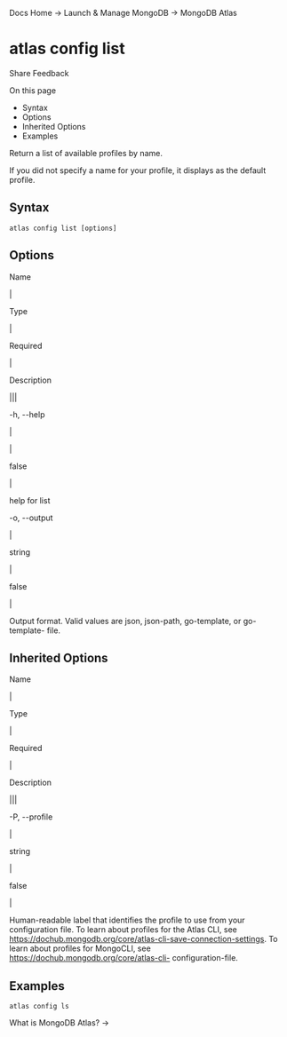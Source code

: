 Docs Home → Launch & Manage MongoDB → MongoDB Atlas

# atlas config list

Share Feedback

On this page

  * Syntax
  * Options
  * Inherited Options
  * Examples

Return a list of available profiles by name.

If you did not specify a name for your profile, it displays as the default
profile.

## Syntax

    
    
    atlas config list [options]  
      
  
## Options

Name

|

Type

|

Required

|

Description  
  
|||  
  
-h, --help

|

|

false

|

help for list  
  
-o, --output

|

string

|

false

|

Output format. Valid values are json, json-path, go-template, or go-template-
file.  
  
## Inherited Options

Name

|

Type

|

Required

|

Description  
  
|||  
  
-P, --profile

|

string

|

false

|

Human-readable label that identifies the profile to use from your
configuration file. To learn about profiles for the Atlas CLI, see
https://dochub.mongodb.org/core/atlas-cli-save-connection-settings. To learn
about profiles for MongoCLI, see https://dochub.mongodb.org/core/atlas-cli-
configuration-file.  
  
## Examples

    
    
    atlas config ls  
      
  
What is MongoDB Atlas? →

